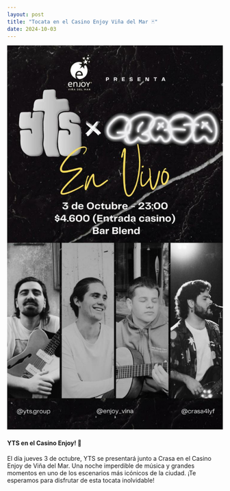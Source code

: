 ```yaml
---
layout: post
title: "Tocata en el Casino Enjoy Viña del Mar 🃏"
date: 2024-10-03
---
```


![Flyer tocata en Casino Enjoy](/assets/images/posts/tocata-casino-flayer.jpg)

#### YTS en el Casino Enjoy! 🎲

El día jueves 3 de octubre, YTS se presentará junto a Crasa en el Casino Enjoy de Viña del Mar. Una noche imperdible de música y grandes momentos en uno de los escenarios más icónicos de la ciudad. ¡Te esperamos para disfrutar de esta tocata inolvidable!
